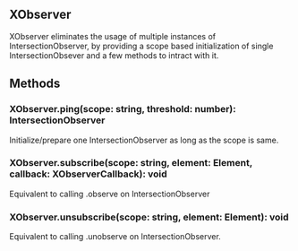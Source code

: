 ## XObserver
XObserver eliminates the usage of multiple instances of IntersectionObserver, by providing a scope based initialization of single IntersectionObsever and a few methods to intract with it.

## Methods

### XObserver.ping(scope: string, threshold: number): IntersectionObserver
Initialize/prepare one IntersectionObserver as long as the scope is same.


### XObserver.subscribe(scope: string, element: Element, callback: XObserverCallback): void
Equivalent to calling .observe on IntersectionObserver


### XObserver.unsubscribe(scope: string, element: Element): void
Equivalent to calling .unobserve on IntersectionObserver.
